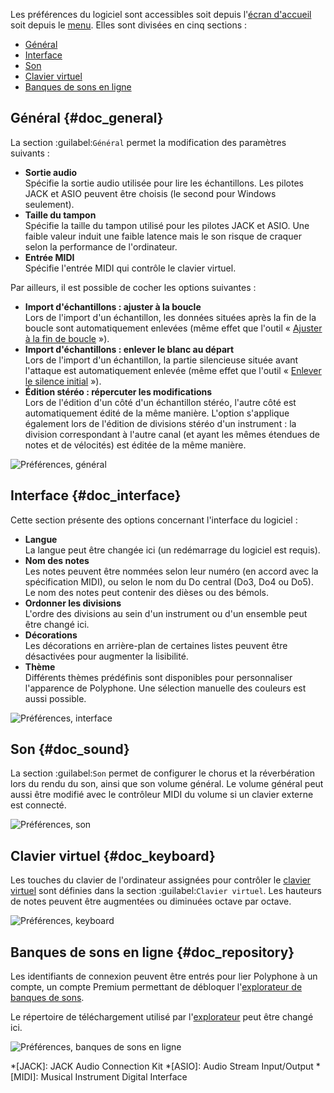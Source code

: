 Les préférences du logiciel sont accessibles soit depuis l'[écran d'accueil](manual/index.md) soit depuis le [menu](manual/menu.md#doc_shortcuts).
Elles sont divisées en cinq sections&nbsp;:

* [Général](#doc_general)
* [Interface](#doc_interface)
* [Son](#doc_sound)
* [Clavier virtuel](#doc_keyboard)
* [Banques de sons en ligne](#doc_repository)


## Général {#doc_general}


La section :guilabel:`Général` permet la modification des paramètres suivants&nbsp;:

* **Sortie audio**\
  Spécifie la sortie audio utilisée pour lire les échantillons.
  Les pilotes JACK et ASIO peuvent être choisis (le second pour Windows seulement).
* **Taille du tampon**\
  Spécifie la taille du tampon utilisé pour les pilotes JACK et ASIO.
  Une faible valeur induit une faible latence mais le son risque de craquer selon la performance de l'ordinateur.
* **Entrée MIDI**\
  Spécifie l'entrée MIDI qui contrôle le clavier virtuel.

Par ailleurs, il est possible de cocher les options suivantes&nbsp;:

* **Import d'échantillons&nbsp;: ajuster à la boucle**\
  Lors de l'import d'un échantillon, les données situées après la fin de la boucle sont automatiquement enlevées (même effet que l'outil «&nbsp;[Ajuster à la fin de boucle](manual/soundfont-editor/tools/sample-tools.md#doc_trimloop)&nbsp;»).
* **Import d'échantillons&nbsp;: enlever le blanc au départ**\
  Lors de l'import d'un échantillon, la partie silencieuse située avant l'attaque est automatiquement enlevée (même effet que l'outil «&nbsp;[Enlever le silence initial](manual/soundfont-editor/tools/sample-tools.md#doc_removeblank)&nbsp;»).
* **Édition stéréo&nbsp;: répercuter les modifications**\
  Lors de l'édition d'un côté d'un échantillon stéréo, l'autre côté est automatiquement édité de la même manière.
  L'option s'applique également lors de l'édition de divisions stéréo d'un instrument&nbsp;: la division correspondant à l'autre canal (et ayant les mêmes étendues de notes et de vélocités) est éditée de la même manière.


![Préférences, général](images/settings_general.png "Préférences, général")


## Interface {#doc_interface}


Cette section présente des options concernant l'interface du logiciel&nbsp;:

* **Langue**\
  La langue peut être changée ici (un redémarrage du logiciel est requis).
* **Nom des notes**\
  Les notes peuvent être nommées selon leur numéro (en accord avec la spécification MIDI), ou selon le nom du Do central (Do3, Do4 ou Do5).
  Le nom des notes peut contenir des dièses ou des bémols.
* **Ordonner les divisions**\
  L'ordre des divisions au sein d'un instrument ou d'un ensemble peut être changé ici.
* **Décorations**\
  Les décorations en arrière-plan de certaines listes peuvent être désactivées pour augmenter la lisibilité.
* **Thème**\
  Différents thèmes prédéfinis sont disponibles pour personnaliser l'apparence de Polyphone.
  Une sélection manuelle des couleurs est aussi possible.


![Préférences, interface](images/settings_interface.png "Préférences, interface")


## Son {#doc_sound}


La section :guilabel:`Son` permet de configurer le chorus et la réverbération lors du rendu du son, ainsi que son volume général.
Le volume général peut aussi être modifié avec le contrôleur MIDI du volume si un clavier externe est connecté.


![Préférences, son](images/settings_sound.png "Préférences, son")


## Clavier virtuel {#doc_keyboard}


Les touches du clavier de l'ordinateur assignées pour contrôler le [clavier virtuel](manual/soundfont-editor/toolbar.md#doc_keyboard) sont définies dans la section :guilabel:`Clavier virtuel`.
Les hauteurs de notes peuvent être augmentées ou diminuées octave par octave.


![Préférences, keyboard](images/settings_keyboard.png "Préférences, keyboard")


## Banques de sons en ligne {#doc_repository}


Les identifiants de connexion peuvent être entrés pour lier Polyphone à un compte, un compte Premium permettant de débloquer l'[explorateur de banques de sons](manual/soundfont-browser.md).

Le répertoire de téléchargement utilisé par l'[explorateur](manual/soundfont-browser.md) peut être changé ici.


![Préférences, banques de sons en ligne](images/settings_repository.png "Préférences, banques de sons en ligne")



*[JACK]: JACK Audio Connection Kit
*[ASIO]: Audio Stream Input/Output
*[MIDI]: Musical Instrument Digital Interface